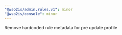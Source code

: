 ```yaml
---
"@wso2is/admin.rules.v1": minor
"@wso2is/console": minor
---
```


Remove hardcoded rule metadata for pre update profile
